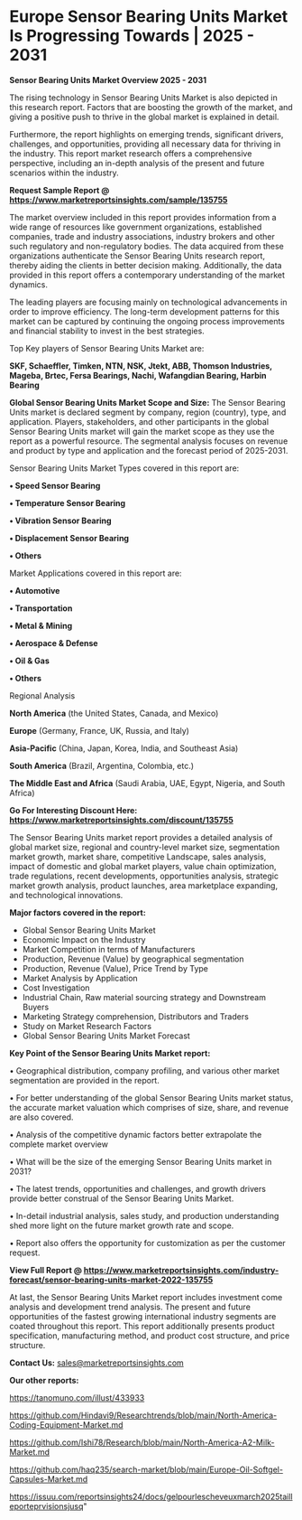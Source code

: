 # Europe Sensor Bearing Units Market Is Progressing Towards | 2025 - 2031

<Strong> Sensor Bearing Units Market Overview 2025 - 2031</strong>

The rising technology in Sensor Bearing Units Market is also depicted in this research report. Factors that are boosting the growth of the market, and giving a positive push to thrive in the global market is explained in detail.

Furthermore, the report highlights on emerging trends, significant drivers, challenges, and opportunities, providing all necessary data for thriving in the industry. This report market research offers a comprehensive perspective, including an in-depth analysis of the present and future scenarios within the industry.

<strong>Request Sample Report @ <a href=https://www.marketreportsinsights.com/sample/135755>https://www.marketreportsinsights.com/sample/135755</a></strong>

The market overview included in this report provides information from a wide range of resources like government organizations, established companies, trade and industry associations, industry brokers and other such regulatory and non-regulatory bodies. The data acquired from these organizations authenticate the Sensor Bearing Units research report, thereby aiding the clients in better decision making. Additionally, the data provided in this report offers a contemporary understanding of the market dynamics.

The leading players are focusing mainly on technological advancements in order to improve efficiency. The long-term development patterns for this market can be captured by continuing the ongoing process improvements and financial stability to invest in the best strategies.

Top Key players of Sensor Bearing Units Market are:

<strong>SKF, Schaeffler, Timken, NTN, NSK, Jtekt, ABB, Thomson Industries, Mageba, Brtec, Fersa Bearings, Nachi, Wafangdian Bearing, Harbin Bearing</strong>

<strong><b>Global Sensor Bearing Units Market Scope and Size:</b></strong>
The Sensor Bearing Units market is declared segment by company, region (country), type, and application. Players, stakeholders, and other participants in the global Sensor Bearing Units market will gain the market scope as they use the report as a powerful resource. The segmental analysis focuses on revenue and product by type and application and the forecast period of 2025-2031.

Sensor Bearing Units Market Types covered in this report are:

<strong>• Speed Sensor Bearing

• Temperature Sensor Bearing

• Vibration Sensor Bearing

• Displacement Sensor Bearing

• Others</strong>

Market Applications covered in this report are:

<strong>• Automotive

• Transportation

• Metal & Mining

• Aerospace & Defense

• Oil & Gas

• Others</strong> 

Regional Analysis

<strong>North America</strong> (the United States, Canada, and Mexico)

<strong>Europe</strong> (Germany, France, UK, Russia, and Italy)

<strong>Asia-Pacific</strong> (China, Japan, Korea, India, and Southeast Asia)

<strong>South America</strong> (Brazil, Argentina, Colombia, etc.)

<strong>The Middle East and Africa</strong> (Saudi Arabia, UAE, Egypt, Nigeria, and South Africa)

<strong>Go For Interesting Discount Here: <a href=https://www.marketreportsinsights.com/discount/135755>https://www.marketreportsinsights.com/discount/135755</a></strong>

The Sensor Bearing Units market report provides a detailed analysis of global market size, regional and country-level market size, segmentation market growth, market share, competitive Landscape, sales analysis, impact of domestic and global market players, value chain optimization, trade regulations, recent developments, opportunities analysis, strategic market growth analysis, product launches, area marketplace expanding, and technological innovations.

<strong><b>Major factors covered in the report:</b></strong>
<ul>
  <li>Global Sensor Bearing Units Market </li>
  <li>Economic Impact on the Industry</li>
  <li>Market Competition in terms of Manufacturers</li>
  <li>Production, Revenue (Value) by geographical segmentation</li>
  <li>Production, Revenue (Value), Price Trend by Type</li>
  <li>Market Analysis by Application</li>
  <li>Cost Investigation</li>
  <li>Industrial Chain, Raw material sourcing strategy and Downstream Buyers</li>
  <li>Marketing Strategy comprehension, Distributors and Traders</li>
  <li>Study on Market Research Factors</li>
  <li>Global Sensor Bearing Units Market Forecast</li>
</ul>

<strong><b>Key Point of the Sensor Bearing Units Market report:</b></strong>

• Geographical distribution, company profiling, and various other market segmentation are provided in the report.

• For better understanding of the global Sensor Bearing Units market status, the accurate market valuation which comprises of size, share, and revenue are also covered.

• Analysis of the competitive dynamic factors better extrapolate the complete market overview

• What will be the size of the emerging Sensor Bearing Units market in 2031?

• The latest trends, opportunities and challenges, and growth drivers provide better construal of the Sensor Bearing Units Market.

• In-detail industrial analysis, sales study, and production understanding shed more light on the future market growth rate and scope.

• Report also offers the opportunity for customization as per the customer request.

<strong><b>View Full Report @ <a href=https://www.marketreportsinsights.com/industry-forecast/sensor-bearing-units-market-2022-135755>https://www.marketreportsinsights.com/industry-forecast/sensor-bearing-units-market-2022-135755</a></b></strong>


At last, the Sensor Bearing Units Market report includes investment come analysis and development trend analysis. The present and future opportunities of the fastest growing international industry segments are coated throughout this report. This report additionally presents product specification, manufacturing method, and product cost structure, and price structure.

<strong>Contact Us:</strong>
sales@marketreportsinsights.com

<strong>Our other reports:</strong>

<a href=https://tanomuno.com/illust/433933>https://tanomuno.com/illust/433933</a>

<a href=https://github.com/Hindavi9/Researchtrends/blob/main/North-America-Coding-Equipment-Market.md>https://github.com/Hindavi9/Researchtrends/blob/main/North-America-Coding-Equipment-Market.md</a>

<a href=https://github.com/Ishi78/Research/blob/main/North-America-A2-Milk-Market.md>https://github.com/Ishi78/Research/blob/main/North-America-A2-Milk-Market.md</a>

<a href=https://github.com/haq235/search-market/blob/main/Europe-Oil-Softgel-Capsules-Market.md>https://github.com/haq235/search-market/blob/main/Europe-Oil-Softgel-Capsules-Market.md</a>

<a href=https://issuu.com/reportsinsights24/docs/gelpourlescheveuxmarch2025tailleporteprvisionsjusq>https://issuu.com/reportsinsights24/docs/gelpourlescheveuxmarch2025tailleporteprvisionsjusq</a>"
